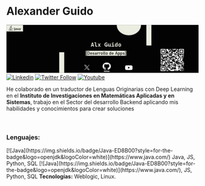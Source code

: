 # Alexander Guido
<!--Soy Matemático Aplicado y Científico en Computación con una gran pasión por los algoritmos y el desarrollo de software-->



<!--Banner (principal)-->
![](https://github.com/AlexGuido/AlexGuido/blob/main/BannerLinkedin.png)
</br>
[![Linkedin](https://img.shields.io/badge/LinkedIn-0077B5?style=for-the-badge&logo=linkedin&logoColor=white)](https://www.linkedin.com/in/alxguido/) 
[![Twitter Follow](https://img.shields.io/badge/AlxGuido-000000?style=for-the-badge&logo=x&logoColor=white)](https://twitter.com/AlxGuido)
[![Youtube](https://img.shields.io/badge/Suscribe-FF0000?style=for-the-badge&logo=youtube&logoColor=white)](https://www.youtube.com/channel/UCadbSxLMjGApOHCK7YeFXug)

<!--Mi objetivo es combinar la precisión matemática con la creatividad tecnológica para resolver desafíos complejos y crear soluciones. <br></br>-->
He colaborado en un traductor de Lenguas Originarias con Deep Learning en el <b>Instituto de Investigaciones en Matemáticas Aplicadas y en Sistemas</b>, trabajo en el Sector del desarrollo Backend aplicando mis habilidades y conocimientos para crear soluciones </br></br></br>
<h3>Lenguajes:</h3>
[![Java](https://img.shields.io/badge/Java-ED8B00?style=for-the-badge&logo=openjdk&logoColor=white)](https://www.java.com/) Java, JS, Python, SQL
[![Java](https://img.shields.io/badge/Java-ED8B00?style=for-the-badge&logo=openjdk&logoColor=white)](https://www.java.com/), JS, Python, SQL 
<b>Tecnologías:</b>  Weblogic, Linux. 


</br>
<!--Banner (Algoritmos)
</br>
Banner (IA)
</br>
Banner (Proyectos)-->
